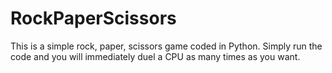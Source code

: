 # RockPaperScissors
This is a simple rock, paper, scissors game coded in Python.
Simply run the code and you will immediately duel a CPU as many times as you want.
